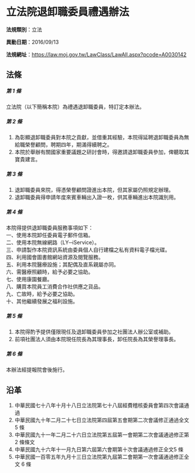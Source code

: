 # 立法院退卸職委員禮遇辦法




**法規類別**：立法

**異動日期**：2016/09/13  

**法規網址**：https://law.moj.gov.tw/LawClass/LawAll.aspx?pcode=A0030142



## 法條
##### 第 1 條
立法院（以下簡稱本院）為禮遇退卸職委員，特訂定本辦法。

##### 第 2 條
1. 為彰顯退卸職委員對本院之貢獻，並借重其經驗，本院得延聘退卸職委員為無給職榮譽顧問，聘期四年，期滿得續聘之。
1. 本院於舉辦有關國家重要議題之研討會時，得邀請退卸職委員參加，俾聽取其寶貴建言。

##### 第 3 條
1. 退卸職委員來院，得憑榮譽顧問證進出本院，但其家屬仍照規定辦理。
1. 退卸職委員得申請年度來賓車輛出入證一枚，供其車輛進出本院識別用。

##### 第 4 條
本院得提供退卸職委員服務事項如下：  
一、使用本院卸任委員電子郵件信箱。  
二、使用本院無線網路（LY─iService）。  
三、申請製作本院資訊系統由委員個人自行建檔之私有資料電子檔光碟。  
四、利用國會圖書館網站資源及閱覽服務。  
五、利用本院醫療設施；其配偶及直系親屬亦同。  
六、需醫療照顧時，給予必要之協助。  
七、使用康園餐廳。  
八、購買本院員工消費合作社供應之貨品。  
九、亡故時，給予必要之協助。  
十、其他繼續發展之福利設施。

##### 第 5 條
1. 本院得酌予提供僅限現任及退卸職委員參加之社團法人辦公室或補助。
1. 前項社團法人須由本院現任院長為其理事長，卸任院長為其榮譽理事長。

##### 第 6 條
本辦法經提報院會後施行。

## 沿革
1. 中華民國七十八年十月十八日立法院第七十八屆經費稽核委員會第四次會議通過
1. 中華民國九十年二月二十七日立法院第四屆第五會期第二次會議修正通過全文 5  條
1. 中華民國九十一年二月二十六日立法院第五屆第一會期第二次會議通過修正第 2  條條文
1. 中華民國九十六年十一月九日第六屆第六會期第十次會議通過修正全文5 條
1. 中華民國一百零五年九月十三日立法院第九屆第二會期第一次會議通過修正全文 6  條

